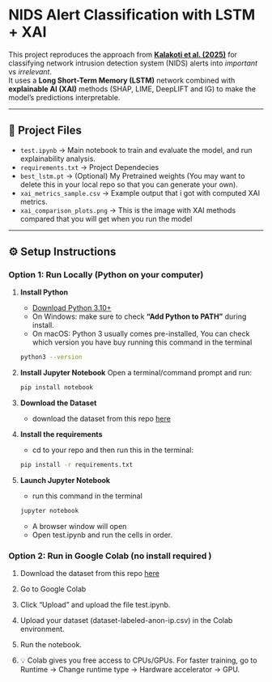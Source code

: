
# NIDS Alert Classification with LSTM + XAI

This project reproduces the approach from [**Kalakoti et al. (2025)**](https://www.scitepress.org/Papers/2025/131807/131807.pdf) for classifying network intrusion detection system (NIDS) alerts into *important* vs *irrelevant*.  
It uses a **Long Short-Term Memory (LSTM)** network combined with **explainable AI (XAI)** methods (SHAP, LIME, DeepLIFT and IG) to make the model’s predictions interpretable.

---

## 📂 Project Files
- `test.ipynb` → Main notebook to train and evaluate the model, and run explainability analysis.
- `requirements.txt` → Project Dependecies
- `best_lstm.pt` → (Optional) My Pretrained weights (You may want to delete this in your local repo so that you can generate your own).
- `xai_metrics_sample.csv` → Example output that i got with computed XAI metrics.
- `xai_comparison_plots.png` → This is the image with XAI methods compared that you will get when you run the model


---

## ⚙️ Setup Instructions

### Option 1: Run Locally (Python on your computer)
1. **Install Python**
   - [Download Python 3.10+](https://www.python.org/downloads/)  
   - On Windows: make sure to check **“Add Python to PATH”** during install.
   - On macOS: Python 3 usually comes pre-installed, You can check which version you have buy running this command in the terminal
   ```bash
   python3 --version
   ```

2. **Install Jupyter Notebook**
   Open a terminal/command prompt and run:
   ```bash
   pip install notebook
   ```

3. **Download the Dataset**
    - download the dataset from this repo [here](https://github.com/ristov/nids-alert-data)

4. **Install the requirements**
    - cd to your repo and then run this in the terminal:
    ```bash
    pip install -r requirements.txt
    ```
5. **Launch Jupyter Notebook**
    - run this command in the terminal
    ```bash
    jupyter notebook
    ```
    - A browser window will open
    - Open test.ipynb and run the cells in order.

### Option 2: Run in Google Colab (no install required )
1. Download the dataset from this repo [here](https://github.com/ristov/nids-alert-data) 

2. Go to Google Colab

3. Click “Upload” and upload the file test.ipynb.

4. Upload your dataset (dataset-labeled-anon-ip.csv) in the Colab environment.

5. Run the notebook.

6. 💡 Colab gives you free access to CPUs/GPUs. For faster training, go to
Runtime → Change runtime type → Hardware accelerator → GPU.
